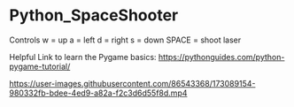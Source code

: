 # Python_SpaceShooter
Controls
w = up 
a = left 
d = right 
s = down 
SPACE = shoot laser 

Helpful Link to learn the Pygame basics: https://pythonguides.com/python-pygame-tutorial/

https://user-images.githubusercontent.com/86543368/173089154-980332fb-bdee-4ed9-a82a-f2c3d6d55f8d.mp4

